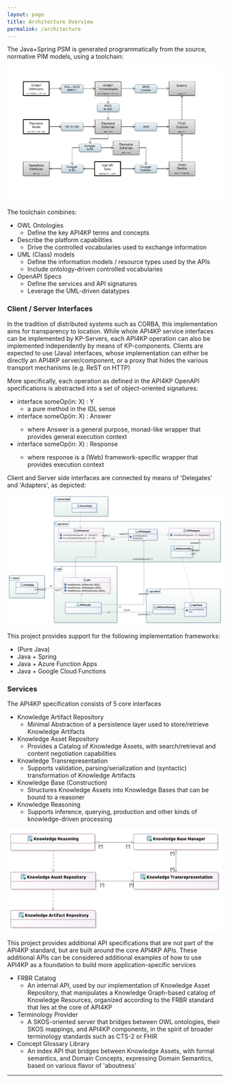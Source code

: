 ```yaml
---
layout: page
title: Architecture Overview
permalink: /architecture
---
```


The Java+Spring PSM is generated programmatically from the source, normative PIM models,
using a toolchain:

![toolchain](img/pim_psm_toolchain.png)

The toolchain combines:
- OWL Ontologies
  - Define the key API4KP terms and concepts
- Describe the platform capabilities
  - Drive the controlled vocabularies used to exchange information
- UML (Class) models
  - Define the information models / resource types used by the APIs
  - Include ontology-driven controlled vocabularies
- OpenAPI Specs
  - Define the services and API signatures
  - Leverage the UML-driven datatypes


### Client / Server Interfaces

In the tradition of distributed systems such as CORBA, this implementation aims for transparency to location.
While whole API4KP service interfaces can be implemented by KP-Servers, each API4KP operation can also be implemented independently by means of KP-components.
Clients are expected to use (Java) interfaces, whose implementation can either be directly an API4KP server/component, or a proxy that hides the various transport mechanisms (e.g. ReST on HTTP)


More specifically, each operation as defined in the API4KP OpenAPI specifications is abstracted into a set of object-oriented signatures:

- interface someOp(in: X) : Y
  - a pure method in the IDL sense
- interface someOp(in: X) : Answer<Y>
  - where Answer is a general purpose, monad-like wrapper that provides general execution context
- interface someOp(in: X) : Response<Y>
  - where response is a (Web) framework-specific wrapper that provides execution context

Client and Server side interfaces are connected by means of 'Delegates' and 'Adapters', as depicted:

![client_server](img/client_server_interfaces.png)

This project provides support for the following implementation frameworks:

* (Pure Java)
* Java + Spring
* Java + Azure Function Apps
* Java + Google Cloud Functions

### Services
The API4KP specification consists of 5 core interfaces

- Knowledge Artifact Repository  
  - Minimal Abstraction of a persistence layer used to store/retrieve Knowledge Artifacts
- Knowledge Asset Repository  
  - Provides a Catalog of Knowledge Assets, with search/retrieval and content negotiation capabilities
- Knowledge Transrepresentation
  - Supports validation, parsing/serialization and (syntactic) transformation of Knowledge Artifacts
- Knowledge Base (Construction)
  - Structures Knowledge Assets into Knowledge Bases that can be bound to a reasoner
- Knowledge Reasoning  
  - Supports inference, querying, production and other kinds of knowledge-driven processing

![](img/services.png)
    
This project provides additional API specifications that are not part of the API4KP standard, but are built around the core API4KP APIs. These additional APIs can be considered additional examples of how to use API4KP as a foundation to build more application-specific services

- FRBR Catalog
  - An internal API, used by our implementation of Knowledge Asset Repository, that manipulates a Knowledge Graph-based catalog of Knowledge Resources, organized according to the FRBR standard that lies at the core of API4KP
- Terminology Provider
  - A SKOS-oriented server that bridges between OWL ontologies, their SKOS mappings, and API4KP components, in the spirit of broader terminology standards such as CTS-2 or FHIR
- Concept Glossary Library
  - An index API that bridges between Knowledge Assets, with formal semantics, and Domain Concepts, expressing Domain Semantics, based on various flavor of 'aboutness'

---